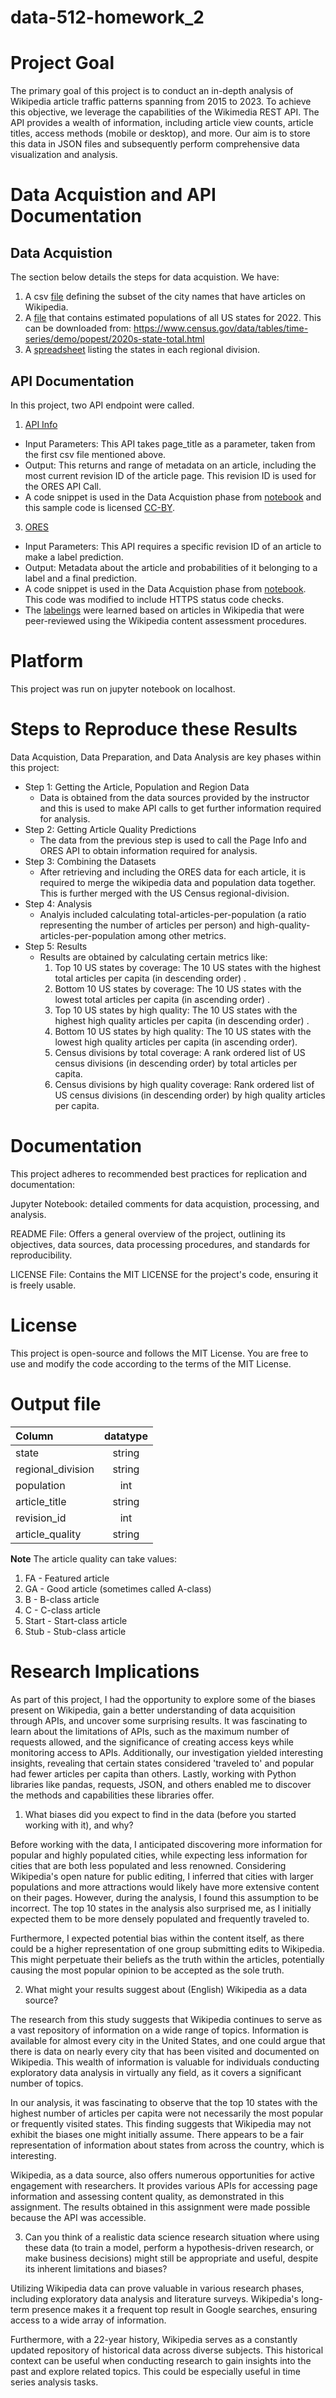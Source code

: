 # data-512-homework_2
# Project Goal
The primary goal of this project is to conduct an in-depth analysis of Wikipedia article traffic patterns spanning from 2015 to 2023. To achieve this objective, we leverage the capabilities of the Wikimedia REST API. The API provides a wealth of information, including article view counts, article titles, access methods (mobile or desktop), and more. Our aim is to store this data in JSON files and subsequently perform comprehensive data visualization and analysis.

# Data Acquistion and API Documentation

## Data Acquistion
The section below details the steps for data acquistion. We have:

1. A csv [file](https://drive.google.com/file/d/1khouDmMaZyKo0y5WkFj4lu7g8o35x_98/view?usp=drive_link) defining the subset of the city names that have articles on Wikipedia. 
2. A [file](https://www.census.gov/data/tables/time-series/demo/popest/2020s-state-total.html) that contains estimated populations of all US states for 2022. This can be downloaded from: https://www.census.gov/data/tables/time-series/demo/popest/2020s-state-total.html 
3. A [spreadsheet](ttps://docs.google.com/spreadsheets/d/14Sjfd_u_7N9SSyQ7bmxfebF_2XpR8QamvmNntKDIQB0/edit?usp=drive_link) listing the states in each regional division.

## API Documentation
In this project, two API endpoint were called. 
1. [API Info](https://www.mediawiki.org/wiki/API:Info)
  * Input Parameters: This API takes page_title as a parameter, taken from the first csv file mentioned above.
  * Output: This returns and range of metadata on an article, including the most current revision ID of the article page. This revision ID is used for the ORES API Call.
  * A code snippet is used in the Data Acquistion phase from [notebook](https://drive.google.com/file/d/15UoE16s-IccCTOXREjU3xDIz07tlpyrl/view?usp=drive_link) and this sample code is licensed [CC-BY](https://creativecommons.org/licenses/by/4.0/). 
3. [ORES](https://www.mediawiki.org/wiki/ORES)
  * Input Parameters: This API requires a specific revision ID of an article to make a label prediction.
  * Output: Metadata about the article and probabilities of it belonging to a label and a final prediction.
  * A code snippet is used in the Data Acquistion phase from [notebook](https://drive.google.com/file/d/17C9xsmR9U3lJeD52UTbAedlHDetwYsxs/view?usp=drive_link). This code was modified to include HTTPS status code checks.
  * The [labelings](https://en.wikipedia.org/wiki/Wikipedia:Content_assessment) were learned based on articles in Wikipedia that were peer-reviewed using the Wikipedia content assessment procedures.

# Platform
This project was run on jupyter notebook on localhost. 

# Steps to Reproduce these Results
Data Acquistion, Data Preparation, and Data Analysis are key phases within this project:

* Step 1: Getting the Article, Population and Region Data
  - Data is obtained from the data sources provided by the instructor and this is used to make API calls to get further information required for analysis.
* Step 2: Getting Article Quality Predictions
  - The data from the previous step is used to call the Page Info and ORES API to obtain information required for analysis.
* Step 3: Combining the Datasets
  - After retrieving and including the ORES data for each article, it is required to merge the wikipedia data and population data together. This is further merged with the US Census regional-division.
* Step 4: Analysis
  - Analyis included calculating total-articles-per-population (a ratio representing the number of articles per person) and high-quality-articles-per-population among other metrics.
* Step 5: Results
  - Results are obtained by calculating certain metrics like:
      1. Top 10 US states by coverage: The 10 US states with the highest total articles per capita (in descending order) .
      2. Bottom 10 US states by coverage: The 10 US states with the lowest total articles per capita (in ascending order) .
      3. Top 10 US states by high quality: The 10 US states with the highest high quality articles per capita (in descending order) .
      4. Bottom 10 US states by high quality: The 10 US states with the lowest high quality articles per capita (in ascending order).
      5. Census divisions by total coverage: A rank ordered list of US census divisions (in descending order) by total articles per capita.
      6. Census divisions by high quality coverage: Rank ordered list of US census divisions (in descending order) by high quality articles per capita.

# Documentation
This project adheres to recommended best practices for replication and documentation:

Jupyter Notebook: detailed comments for data acquistion, processing, and analysis.

README File: Offers a general overview of the project, outlining its objectives, data sources, data processing procedures, and standards for reproducibility.

LICENSE File: Contains the MIT LICENSE for the project's code, ensuring it is freely usable.

# License
This project is open-source and follows the MIT License. You are free to use and modify the code according to the terms of the MIT License.

# Output file

| Column            | datatype 
| :---------------- | :------: 
| state             |   string 
| regional_division |   string 
| population        |   int    
| article_title     |   string 
| revision_id       |   int
| article_quality   |   string

**Note**
The article quality can take values: 
1. FA - Featured article
2. GA - Good article (sometimes called A-class)
3. B - B-class article
4. C - C-class article
5. Start - Start-class article
6. Stub - Stub-class article


# Research Implications
As part of this project, I had the opportunity to explore some of the biases present on Wikipedia, gain a better understanding of data acquisition through APIs, and uncover some surprising results. It was fascinating to learn about the limitations of APIs, such as the maximum number of requests allowed, and the significance of creating access keys while monitoring access to APIs. Additionally, our investigation yielded interesting insights, revealing that certain states considered 'traveled to' and popular had fewer articles per capita than others. Lastly, working with Python libraries like pandas, requests, JSON, and others enabled me to discover the methods and capabilities these libraries offer.
1. What biases did you expect to find in the data (before you started working with it), and why?

Before working with the data, I anticipated discovering more information for popular and highly populated cities, while expecting less information for cities that are both less populated and less renowned. Considering Wikipedia's open nature for public editing, I inferred that cities with larger populations and more attractions would likely have more extensive content on their pages. However, during the analysis, I found this assumption to be incorrect. The top 10 states in the analysis also surprised me, as I initially expected them to be more densely populated and frequently traveled to.

Furthermore, I expected potential bias within the content itself, as there could be a higher representation of one group submitting edits to Wikipedia. This might perpetuate their beliefs as the truth within the articles, potentially causing the most popular opinion to be accepted as the sole truth.


2. What might your results suggest about (English) Wikipedia as a data source?

The research from this study suggests that Wikipedia continues to serve as a vast repository of information on a wide range of topics. Information is available for almost every city in the United States, and one could argue that there is data on nearly every city that has been visited and documented on Wikipedia. This wealth of information is valuable for individuals conducting exploratory data analysis in virtually any field, as it covers a significant number of topics.

In our analysis, it was fascinating to observe that the top 10 states with the highest number of articles per capita were not necessarily the most popular or frequently visited states. This finding suggests that Wikipedia may not exhibit the biases one might initially assume. There appears to be a fair representation of information about states from across the country, which is interesting.

Wikipedia, as a data source, also offers numerous opportunities for active engagement with researchers. It provides various APIs for accessing page information and assessing content quality, as demonstrated in this assignment. The results obtained in this assignment were made possible because the API was accessible.

3. Can you think of a realistic data science research situation where using these data (to train a model, perform a hypothesis-driven research, or make business decisions) might still be appropriate and useful, despite its inherent limitations and biases?

Utilizing Wikipedia data can prove valuable in various research phases, including exploratory data analysis and literature surveys. Wikipedia's long-term presence makes it a frequent top result in Google searches, ensuring access to a wide array of information.

Furthermore, with a 22-year history, Wikipedia serves as a constantly updated repository of historical data across diverse subjects. This historical context can be useful when conducting research to gain insights into the past and explore related topics. This could be especially useful in time series analysis tasks.





